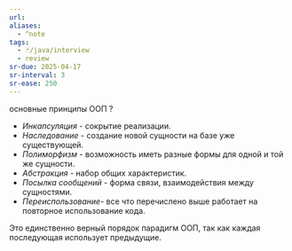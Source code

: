 ```yaml
---
url: 
aliases:
  - ^note
tags:
  - 🃏/java/interview
  - review
sr-due: 2025-04-17
sr-interval: 3
sr-ease: 250
---
```

основные принципы ООП
?
- _Инкапсуляция_ - сокрытие реализации.
- _Наследование_ - создание новой сущности на базе уже существующей.
- _Полиморфизм_ - возможность иметь разные формы для одной и той же сущности.
- _Абстракция_ - набор общих характеристик.
- _Посылка сообщений_ - форма связи, взаимодействия между сущностями.
- _Переиспользование_- все что перечислено выше работает на повторное использование кода.

Это единственно верный порядок парадигм ООП, так как каждая последующая использует предыдущие.